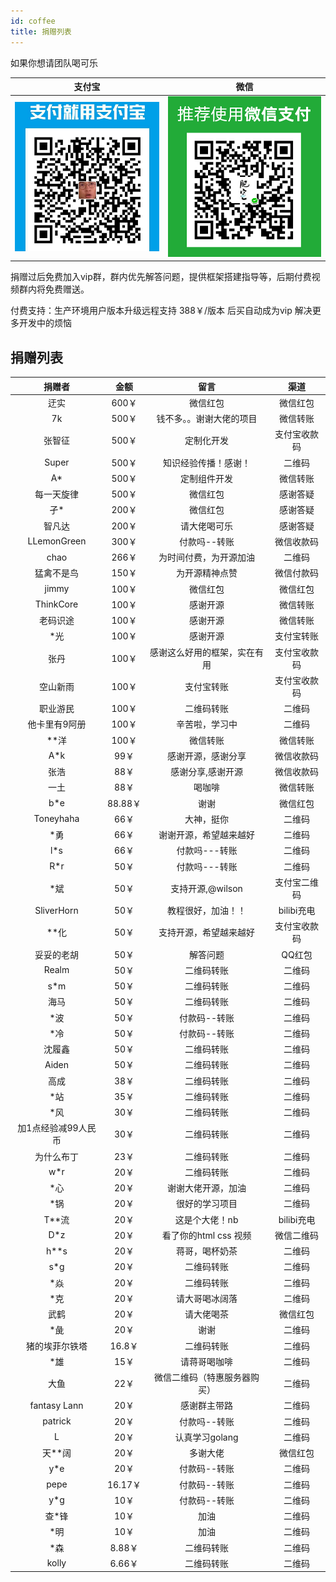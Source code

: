 ```yaml
---
id: coffee
title: 捐赠列表
---
```


如果你想请团队喝可乐

|  支付宝   | 微信  |
|  :---:  | :---: |
| ![markdown](../static/guanwang/zfb.png "支付宝") |  ![markdown](../static/guanwang/wxzf.png "微信") |

捐赠过后免费加入vip群，群内优先解答问题，提供框架搭建指导等，后期付费视频群内将免费赠送。

付费支持：生产环境用户版本升级远程支持  388￥/版本 后买自动成为vip 解决更多开发中的烦恼

## 捐赠列表

|  捐赠者   | 金额  | 留言  | 渠道|
|  :---:  | :---: | :---: | :---: |
|  迂实 |  600￥ | 微信红包 | 微信红包 |
|  7k |  500￥ | 钱不多。。谢谢大佬的项目 | 微信转账 |
| 张智征 |  500￥ | 定制化开发 | 支付宝收款码 |
| Super |  500￥ | 知识经验传播！感谢！| 二维码 |
| A* |  500￥ | 定制组件开发 | 微信转账 |
|  每一天旋律 |  500￥ | 微信红包 | 感谢答疑 |
|  孑* |  200￥ | 微信红包 | 感谢答疑 |
|  智凡达 |  200￥ | 请大佬喝可乐 | 感谢答疑 |
|  LLemonGreen |  300￥ | 付款吗--转账 | 微信收款码 |
| chao |  266￥ | 为时间付费，为开源加油 | 二维码 |
| 猛禽不是鸟 |  150￥ | 为开源精神点赞 | 微信付款码 |
| jimmy |  100￥ | 微信红包 | 微信红包 |
| ThinkCore |  100￥ | 感谢开源 | 微信转账 |
| 老码识途 |  100￥ | 感谢开源 | 微信转账 |
| *光 |  100￥ | 感谢开源 | 支付宝转账 |
| 张丹 |  100￥ | 感谢这么好用的框架，实在有用 | 支付宝收款码 |
| 空山新雨 |  100￥ | 支付宝转账 | 支付宝收款码 |
| 职业游民 |  100￥ | 二维码转账 | 二维码 |
| 他卡里有9阿册 |  100￥ | 辛苦啦，学习中 | 二维码 |
| **洋 |  100￥ | 微信转账 | 微信转账 |
|  A*k |  99￥ | 感谢开源，感谢分享 | 微信收款码 |
|  张浩 |  88￥ | 感谢分享,感谢开源 | 微信收款码 |
|  一土 |  88￥ | 喝咖啡 | 微信转账 |
|  b*e |  88.88￥ | 谢谢 | 微信红包 |
| Toneyhaha |  66￥ | 大神，挺你 | 二维码 |
| *勇 |  66￥ | 谢谢开源，希望越来越好 | 二维码 |
| l*s |  66￥ | 付款吗---转账 | 二维码 |
| R*r |  50￥ | 付款吗---转账 | 二维码  |
| *斌 |  50￥ | 支持开源,@wilson | 支付宝二维码  |
| SliverHorn |  50￥ | 教程很好，加油！！ | bilibi充电 |
| **化 |  50￥ | 支持开源，希望越来越好 | 支付宝收款码 |
| 妥妥的老胡 |  50￥ | 解答问题 | QQ红包 |
| Realm |  50￥ | 二维码转账 | 二维码 |
| s*m |  50￥ | 二维码转账 | 二维码 |
| 海马 |  50￥ | 二维码转账 | 二维码 |
| *波 |  50￥ | 付款码--转账 | 二维码 |
| *冷 |  50￥ | 付款码--转账 | 二维码 |
| 沈履鑫 |  50￥ | 二维码转账 | 二维码 |
| Aiden |  50￥ | 二维码转账 | 二维码 |
| 高成 |  38￥ | 二维码转账 | 二维码 |
| *站 |  35￥ | 二维码转账 | 二维码 |
| *风 |  30￥ | 二维码转账 | 二维码 |
| 加1点经验减99人民币 |  30￥ | 二维码转账 | 二维码 |
| 为什么布丁 |  23￥ | 二维码转账 | 二维码 |
| w*r |  20￥ | 二维码转账 | 二维码 |
| *心 |  20￥ | 谢谢大佬开源，加油 | 二维码 |
| *锅 |  20￥ | 很好的学习项目 | 二维码 |
| T**流 |  20￥ | 这是个大佬！nb | bilibi充电 |
| D*z |  20￥ | 看了你的html css 视频 | 微信二维码 |
| h**s |  20￥ | 蒋哥，喝杯奶茶 | 二维码 |
| s*g |  20￥ | 二维码转账 | 二维码 |
| *焱 |  20￥ | 二维码转账 | 二维码 |
| *克 |  20￥ | 请大哥喝冰阔落 | 二维码 |
| 武鹤 |  20￥ | 请大佬喝茶 | 微信红包 |
| *彘 |  20￥ | 谢谢 | 二维码 |
| 猪的埃菲尔铁塔 |  16.8￥ | 二维码转账 | 二维码 |
| *雄 |  15￥ | 请蒋哥喝咖啡 | 二维码 |
| 大鱼 |  22￥  | 微信二维码（特惠服务器购买） | 二维码 |
| fantasy Lann |  20￥ | 感谢群主带路 | 二维码 |
| patrick |  20￥ | 付款吗--转账 | 二维码 |
| L |  20￥ | 认真学习golang | 二维码 |
| 天**阔 |  20￥ | 多谢大佬 | 微信红包 |
| y*e |  20￥ | 付款码--转账 | 二维码 |
| pepe |  16.17￥ | 付款码--转账 | 二维码 |
| y*g |  10￥ | 付款码--转账 | 二维码 |
| 查*锋 | 10￥ | 加油 | 二维码 |
| *明 | 10￥ | 加油 | 二维码 |
| *森 |  8.88￥ | 二维码转账 | 二维码 |
| kolly |  6.66￥ | 二维码转账 | 二维码 |